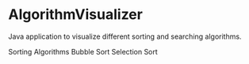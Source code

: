 # AlgorithmVisualizer
Java application to visualize different sorting and searching algorithms.

Sorting Algorithms
Bubble Sort
Selection Sort
